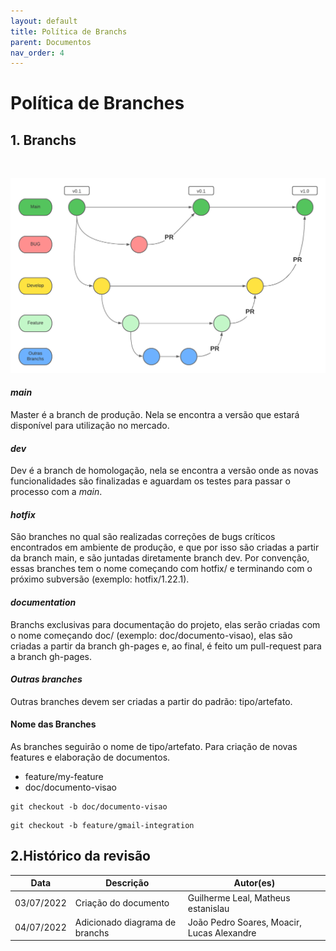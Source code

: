 ```yaml
---
layout: default
title: Política de Branchs
parent: Documentos
nav_order: 4
---
```


# Política de Branches
## 1. Branchs

<br>

![Diagrama de branchs](../assets/diagrama-de-branchs.png)
#### *main*
Master é a branch de produção. Nela se encontra a versão que estará disponível para utilização no mercado.

#### *dev*
Dev é a branch de homologação, nela se encontra a versão onde as novas funcionalidades são finalizadas e aguardam os testes para passar o processo com a _main_.

#### *hotfix*
São branches no qual são realizadas correções de bugs críticos encontrados em ambiente de produção, e que por isso são criadas a partir da branch main, e são juntadas diretamente branch dev. Por convenção, essas branches tem o nome começando com hotfix/ e terminando com o próximo subversão (exemplo: hotfix/1.22.1).

#### *documentation*
Branchs exclusivas para documentação do projeto, elas serão criadas com o nome começando doc/ (exemplo: doc/documento-visao), elas são criadas a partir da branch gh-pages e, ao final, é feito um pull-request para a branch gh-pages.

#### *Outras branches*

Outras branches devem ser criadas a partir do padrão: tipo/artefato.


#### Nome das Branches
As branches seguirão o nome de tipo/artefato. Para criação de novas features e elaboração de documentos.
* feature/my-feature
* doc/documento-visao

```
git checkout -b doc/documento-visao
```
```
git checkout -b feature/gmail-integration
```
## 2.Histórico da revisão

|**Data**|**Descrição**|**Autor(es)**|
|--------|-------------|-------------|
|03/07/2022|Criação do documento| Guilherme Leal, Matheus estanislau |
|04/07/2022|Adicionado diagrama de branchs| João Pedro Soares, Moacir, Lucas Alexandre |